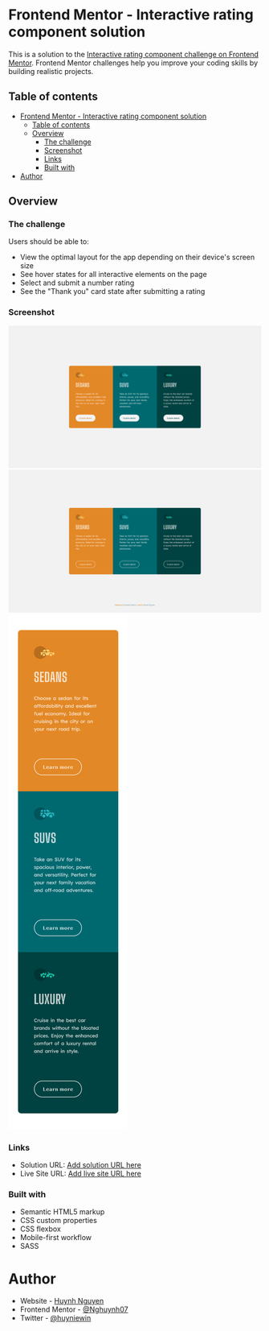 # Frontend Mentor - Interactive rating component solution

This is a solution to the [Interactive rating component challenge on Frontend Mentor](https://www.frontendmentor.io/challenges/interactive-rating-component-koxpeBUmI). Frontend Mentor challenges help you improve your coding skills by building realistic projects.

## Table of contents

- [Frontend Mentor - Interactive rating component solution](#frontend-mentor---interactive-rating-component-solution)
  - [Table of contents](#table-of-contents)
  - [Overview](#overview)
    - [The challenge](#the-challenge)
    - [Screenshot](#screenshot)
    - [Links](#links)
    - [Built with](#built-with)
- [Author](#author)

## Overview

### The challenge

Users should be able to:

- View the optimal layout for the app depending on their device's screen size
- See hover states for all interactive elements on the page
- Select and submit a number rating
- See the "Thank you" card state after submitting a rating

### Screenshot

![Desktop](solution_images/desktop.png)
![Hover State](solution_images/hover-states.png)
![Mobile](solution_images/mobile.png)

### Links

- Solution URL: [Add solution URL here](https://github.com/Nghuynh07/3-column-preview-card-component)
- Live Site URL: [Add live site URL here](https://6268d9933f323459f88242f7--glowing-strudel-c28f1b.netlify.app/)

### Built with

- Semantic HTML5 markup
- CSS custom properties
- CSS flexbox
- Mobile-first workflow
- SASS

# Author

- Website - [Huynh Nguyen](https://huynhtn.com/)
- Frontend Mentor - [@Nghuynh07](https://www.frontendmentor.io/profile/Nghuynh07)
- Twitter - [@huyniewin](https://twitter.com/huyniewin)
